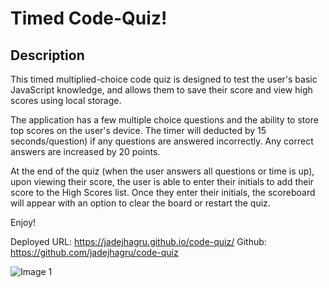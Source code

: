 # Timed Code-Quiz!

## Description

This timed multiplied-choice code quiz is designed to test the user's basic JavaScript knowledge, and allows them to save their score and view high scores using local storage.

The application has a few multiple choice questions and the ability to store top scores on the user's device. The timer will deducted by 15 seconds/question) if any questions are answered incorrectly. Any correct answers are increased by 20 points.

At the end of the quiz (when the user answers all questions or time is up), upon viewing their score, the user is able to enter their initials to add their score to the High Scores list. Once they enter their initials, the scoreboard will appear with an option to clear the board or restart the quiz.

Enjoy!

Deployed URL: https://jadejhagru.github.io/code-quiz/
Github: https://github.com/jadejhagru/code-quiz

![Image 1](https://user-images.githubusercontent.com/77811320/111364078-2aa2d500-8667-11eb-865a-b7450e00922e.jpg)